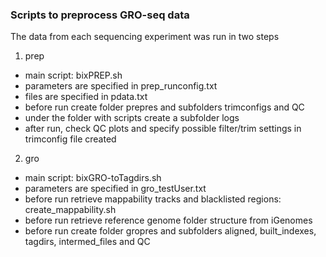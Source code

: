 ### Scripts to preprocess GRO-seq data

The data from each sequencing experiment was run in two steps
1. prep
- main script: bixPREP.sh
- parameters are specified in prep_runconfig.txt
- files are specified in pdata.txt
- before run create folder prepres and subfolders trimconfigs and QC
- under the folder with scripts create a subfolder logs
- after run, check QC plots and specify possible filter/trim settings in trimconfig file created

2. gro
- main script: bixGRO-toTagdirs.sh
- parameters are specified in gro_testUser.txt
- before run retrieve mappability tracks and blacklisted regions: create_mappability.sh
- before run retrieve reference genome folder structure from iGenomes
- before run create folder gropres and subfolders aligned, built_indexes, tagdirs, intermed_files and QC

